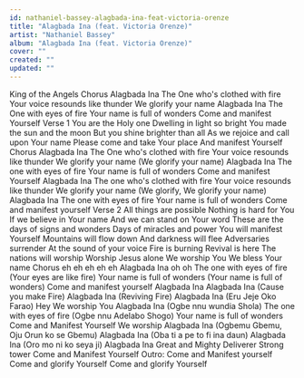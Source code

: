 ```yaml
---
id: nathaniel-bassey-alagbada-ina-feat-victoria-orenze
title: "Alagbada Ina (feat. Victoria Orenze)"
artist: "Nathaniel Bassey"
album: "Alagbada Ina (feat. Victoria Orenze)"
cover: ""
created: ""
updated: ""
---
```


King of the Angels
Chorus
Alagbada Ina
The One who's clothed with fire
Your voice resounds like thunder
We glorify your name
Alagbada Ina
The One with eyes of fire
Your name is full of wonders
Come and manifest Yourself
Verse 1
You are the Holy one
Dwelling in light so bright
You made the sun and the moon
But you shine brighter than all
As we rejoice and call upon Your name
Please come and take Your place
And manifest Yourself
Chorus
Alagbada Ina
The One who's clothed with fire
Your voice resounds like thunder
We glorify your name
(We glorify your name)
Alagbada Ina
The one with eyes of fire
Your name is full of wonders
Come and manifest Yourself
Alagbada Ina
The one who's clothed with fire
Your voice resounds like thunder
We glorify your name
(We glorify, We glorify your name)
Alagbada Ina
The one with eyes of fire
Your name is full of wonders
Come and manifest yourself
Verse 2
All things are possible
Nothing is hard for You
If we believe in Your name
And we can stand on Your word
These are the days
of signs and wonders
Days of miracles and power
You will manifest Yourself
Mountains will flow down
And darkness will flee
Adversaries surrender
At the sound of your voice
Fire is burning
Revival is here
The nations will worship
Worship Jesus alone
We worship You
We bless Your name
Chorus
eh eh eh eh eh
Alagbada Ina oh oh
The one with eyes of fire (Your eyes are like fire)
Your name is full of wonders (Your name is full of wonders)
Come and manifest yourself
Alagbada Ina
Alagbada Ina (Cause you make Fire)
Alagbada Ina (Reviving Fire)
Alagbada Ina (Eru Jeje Oko Farao)
Hey We worship You
Alagbada Ina (Ogbe nnu wundia Shola)
The one with eyes of fire (Ogbe nnu Adelabo Shogo)
Your name is full of wonders
Come and Manifest Yourself
We worship
Alagbada Ina (Ogbemu Gbemu, Oju Orun ko se Gbemu)
Alagbada Ina (Oba ti a pe to fi ina daun)
Alagbada Ina (Oro mo ni ko seya ji)
Alagbada Ina
Great and Mighty Deliverer
Strong tower
Come and Manifest Yourself
Outro:
Come and Manifest yourself
Come and glorify Yourself
Come and glorify Yourself